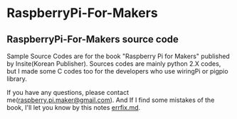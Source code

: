 # RaspberryPi-For-Makers

RaspberryPi-For-Makers source code
----------------------------------

Sample Source Codes are for the book "Raspberry Pi for Makers" published by Insite(Korean Publisher).
Sources codes are mainly python 2.X codes, but I made some C codes too for the developers who use wiringPi or pigpio library.

If you have any questions, please contact me(raspberry.pi.maker@gmail.com).
And If I find some mistakes of the book, I'll let you know by this notes [errfix.md](raspberry-pi-maker/RaspberryPi-For-Makers/errfix.md).


